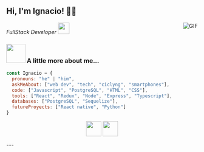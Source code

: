 <h2> Hi, I'm Ignacio! 👋🏻</h2>
<img align="right" alt="GIF" src="https://raw.githubusercontent.com/JoeyBling/JoeyBling/master/pic/pusheencode.gif" />
<p><em>FullStack Developer <img src="https://media.giphy.com/media/WUlplcMpOCEmTGBtBW/giphy.gif" width="30"> 
</em></p>


### <img src="https://media.giphy.com/media/VgCDAzcKvsR6OM0uWg/giphy.gif" width="50"> A little more about me...  

```javascript
const Ignacio = {
  pronouns: "he" | "him",
  askMeAbout: ["web dev", "tech", "ciclyng", "smartphones"],
  code: ["Javascript", "PostgreSQL", "HTML", "CSS"],
  tools: ["React", "Redux", "Node", "Express", "Typescript"],
  databases: ["PostgreSQL", "Sequelize"],
  futureProyects: ["React native", "Python"] 
}
```

<p align="center">
  <a href="https://www.linkedin.com/in/ignacioediaz/" target="_blank"><img align="center" src="https://cdn.icon-icons.com/icons2/2044/PNG/512/linkedin_logo_icon_124342.png" height="40" width="40" /></a>
  <a href="https://wa.me/+5493512304901" target="_blank"><img align="center" src="https://cdn.icon-icons.com/icons2/2044/PNG/512/whatsapp_logo_icon_124358.png" height="40" width="40" /></a>
</p>
---


